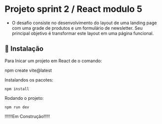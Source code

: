  # Projeto sprint 2 / React modulo 5 

 - O desafio consiste no desenvolvimento do layout de uma landing page com uma grade de produtos e um formulário de newsletter. Seu principal objetivo é transformar este layout em uma página funcional.

 ## 🔧 Instalação

 Para Inicar um projeto em React de o comando:

 npm create vite@latest

 Instalandos os pacotes:

 ```
 npm install
 ```

 Rodando o projeto:

 ```
 npm run dev
 ```
!!!!!!Em Construção!!!!!